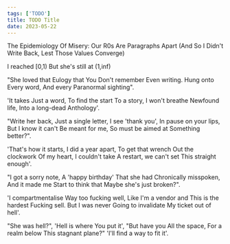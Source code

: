 ```yaml
---
tags: ['TODO']
title: TODO Title
date: 2023-05-22
---
```


The Epidemiology Of Misery: Our R0s Are Paragraphs Apart (And So I Didn't Write Back, Lest Those Values Converge)

I reached [0,1)
But she's still at (1,inf)

"She loved that
Eulogy that You
Don't remember
Even writing.
Hung onto
Every word,
And every
Paranormal sighting".

'It takes
Just a word,
To find the start
To a story,
I won't breathe
Newfound life,
Into a long-dead
Anthology'.

"Write her back,
Just a single letter,
I see 'thank you',
In pause on your lips,
But I know it can't
Be meant for me,
So must be aimed at
Something better?".

'That's how it starts,
I did a year apart,
To get that wrench
Out the clockwork
Of my heart,
I couldn't take
A restart, we can't set
This straight enough'.

"I got a sorry note,
A 'happy birthday'
That she had
Chronically misspoken,
And it made me
Start to think that
Maybe she's just broken?".

'I compartmentalise
Way too fucking well,
Like I'm a vendor and
This is the hardest
Fucking sell.
But I was never
Going to invalidate
My ticket out of hell'.

"She was hell?",
'Hell is where
You put it',
"But have you
All the space,
For a realm below
This stagnant plane?"
'I'll find a way to fit it'.

